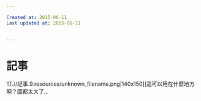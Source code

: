 ```yaml
---

Created at: 2015-06-11
Last updated at: 2015-06-11


---
```


# 記事


![[.//記事.9.resources/unknown_filename.png\|140x150]]這可以用在什麼地方啊？圖都太大了...

